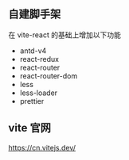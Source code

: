 ## 自建脚手架
在 vite-react 的基础上增加以下功能
- antd-v4
- react-redux
- react-router
- react-router-dom
- less
- less-loader
- prettier

## vite 官网
https://cn.vitejs.dev/

